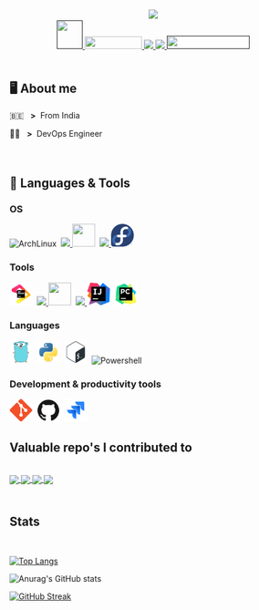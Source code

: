 ##
### ‎
<div id="header" align="center">
  <div id="gifs" align="center">
    <img src="https://user-images.githubusercontent.com/72945143/162949550-a6ab45d1-8227-4cf8-9466-86c18856c224.png" width="150"/>
    <!-- <img src="https://1.bp.blogspot.com/-jJUO43k6ReU/T7ivfcr4fgI/AAAAAAAAQqU/8YdJwPwT4OE/s1600/transparent.png" width="200">
    <img src="https://media.giphy.com/media/du3J3cXyzhj75IOgvA/giphy.gif" width="100"/>
    -->
  </div>
</div>

<div id="socials" align="center">
  <a href="">
    <img src="https://1.bp.blogspot.com/-jJUO43k6ReU/T7ivfcr4fgI/AAAAAAAAQqU/8YdJwPwT4OE/s1600/transparent.png" width="45" height="50">
  </a>
  <a href="https://www.linkedin.com/in/thangesh-babu-a-433bb5250">
    <img src="https://img.shields.io/badge/-LinkedIn-blue?logo=linkedin&logoColor=white&style=for-the-badge" width="100" height="22">
  </a>
  <a href="">
    <img src="https://1.bp.blogspot.com/-jJUO43k6ReU/T7ivfcr4fgI/AAAAAAAAQqU/8YdJwPwT4OE/s1600/transparent.png" width="10">
  </a>
  <a href="">
    <img src="https://1.bp.blogspot.com/-jJUO43k6ReU/T7ivfcr4fgI/AAAAAAAAQqU/8YdJwPwT4OE/s1600/transparent.png" width="10">
  </a>
  <a href="">
    <img src="https://komarev.com/ghpvc/?username=thangeshbabu&style=for-the-badge&color=orange" width="145" height="22.5"/>
  </a>
</div>

<div id="vertical_spacer0">
  <a href="">
    <img src="https://1.bp.blogspot.com/-jJUO43k6ReU/T7ivfcr4fgI/AAAAAAAAQqU/8YdJwPwT4OE/s1600/transparent.png" width="0" height="20">
  </a>
</div>

## 🖥️ About me
🇧🇪 ‎ ‎ <b>></b> ‎ From India

<!-- 🧑‍🎓 ‎ ‎ <b>></b> ‎ Master's degree Computer Science student at University of Mons (2020-2025) -->

🧑‍💻 ‎ ‎ <b>></b> ‎ DevOps Engineer

<div id="vertical_spacer0">
  <a href="">
    <img src="https://1.bp.blogspot.com/-jJUO43k6ReU/T7ivfcr4fgI/AAAAAAAAQqU/8YdJwPwT4OE/s1600/transparent.png" width="0" height="20">
  </a>
</div>

## 📜 Languages & Tools
### OS
<div id="os" alignment="left">
  <img src="https://png2.cleanpng.com/sh/745a052cadabeecd8b9f15f67cbf9d7e/L0KzQYm3VMA0N5J4fZH0aYP2gLBuTfFza5kyhNt3dYiwhLjDTfxqdqZ9RadqY0PpdIiAUcE0QWU6RqsBM0K8RYG9UcUzOmgAS6o9N0C6QIe1kP5o/kisspng-arch-linux-tgz-linux-5ac3fd77113945.9632950615227938470706.png" title="ArchLinux" alt="ArchLinux" width="40" height="40"/>&nbsp;
  <a href="">
    <img src="https://1.bp.blogspot.com/-jJUO43k6ReU/T7ivfcr4fgI/AAAAAAAAQqU/8YdJwPwT4OE/s1600/transparent.png" width="10">
  </a>
  <img src="http://www.freeiconspng.com/uploads/orange-right-arrow-icon-18.png" width="40" height="40"/>&nbsp;
  <a href="">
    <img src="https://1.bp.blogspot.com/-jJUO43k6ReU/T7ivfcr4fgI/AAAAAAAAQqU/8YdJwPwT4OE/s1600/transparent.png" width="10">
  </a>
  <img src="https://github.com/devicons/devicon/blob/master/icons/fedora/fedora-original.svg" title="Fedora" alt="Fedora" width="40" height="40"/>&nbsp;
</div>
</div>

### Tools
<div id="tools" alignment="left">
  <img src="https://github.com/devicons/devicon/blob/master/icons/jetbrains/jetbrains-original.svg" title="JetBrains" alt="JetBrains" width="40" height="40"/>&nbsp;
  <a href="">
    <img src="https://1.bp.blogspot.com/-jJUO43k6ReU/T7ivfcr4fgI/AAAAAAAAQqU/8YdJwPwT4OE/s1600/transparent.png" width="10">
  </a>
  <img src="http://www.freeiconspng.com/uploads/orange-right-arrow-icon-18.png" width="40" height="40"/>&nbsp;
  <a href="">
    <img src="https://1.bp.blogspot.com/-jJUO43k6ReU/T7ivfcr4fgI/AAAAAAAAQqU/8YdJwPwT4OE/s1600/transparent.png" width="10">
  </a>
  <img src="https://github.com/devicons/devicon/blob/master/icons/intellij/intellij-original.svg" title="IntelliJ" alt="IntelliJ" width="40" height="40"/>&nbsp;
  <img src="https://github.com/devicons/devicon/blob/master/icons/pycharm/pycharm-original.svg" title="PyCharm" alt="PyCharm" width="40" height="40"/>&nbsp;
  <!-- <img src="https://github.com/devicons/devicon/blob/master/icons/androidstudio/androidstudio-original.svg" title="AndroidStudio" alt="AndroidStudio" width="40" height="40"/>&nbsp;
  <img src="https://github.com/devicons/devicon/blob/master/icons/webstorm/webstorm-original.svg" title="WebStom" alt="WebStom" width="40" height="40"/>&nbsp; -->
</div>

### Languages
<div id="languages" alignment="left">
  <img src="https://github.com/devicons/devicon/blob/master/icons/go/go-original.svg" title="Go" alt="Go" width="40" height="40"/>&nbsp;
  <img src="https://github.com/devicons/devicon/blob/master/icons/python/python-original.svg" title="Python" alt="Python" width="40" height="40"/>&nbsp;
  <img src="https://github.com/devicons/devicon/blob/master/icons/bash/bash-original.svg" title="Bash" alt="Bash" width="40" height="40"/>&nbsp;
  <img src="https://cdn.iconscout.com/icon/free/png-512/powershell-3628405-3032240.png" title="Powershell" alt="Powershell" width="40" height="40"/>&nbsp;
  <!-- <img src="https://github.com/devicons/devicon/blob/master/icons/c/c-original.svg" width="40" title="C" alt="C" height="40"/>&nbsp; -->
  <!-- <img src="https://github.com/devicons/devicon/blob/master/icons/mysql/mysql-original.svg" title="MySQL" alt="MySQL" width="40" height="40"/>&nbsp; -->
<!--  <img src="https://github.com/devicons/devicon/blob/master/icons/cplusplus/cplusplus-original.svg" title="CPP" alt="CPP" width="40" height="40"/>&nbsp;
  <img src="https://github.com/devicons/devicon/blob/master/icons/sqlite/sqlite-original.svg" title="SQLite" alt="SQLite" width="40" height="40"/>&nbsp;
  <img src="https://github.com/devicons/devicon/blob/master/icons/postgresql/postgresql-original.svg" title="PostGreSQL" alt="PostGreSQL" width="40" height="40"/>&nbsp;  -->
  <!-- <img src="https://github.com/devicons/devicon/blob/master/icons/latex/latex-original.svg" title="LaTeX" alt="LaTeX" width="40" height="40"/>&nbsp; -->
</div>

### Development & productivity tools

<div id="devtools" alignment="left">
  <img src="https://github.com/devicons/devicon/blob/master/icons/git/git-original.svg" title="Git" alt="Git" width="40" height="40"/>&nbsp;
  <img src="https://github.com/devicons/devicon/blob/master/icons/github/github-original.svg" title="GitHub" alt="GitHub" width="40" height="40"/>&nbsp;
  <img src="https://github.com/devicons/devicon/blob/master/icons/jira/jira-original.svg" title="Jira" alt="Jira" width="40" height="40"/>&nbsp;
  <!-- <img src="https://github.com/devicons/devicon/blob/master/icons/slack/slack-original.svg" title="Slack" alt="Slack" width="40" height="40"/>&nbsp;
  <img src="https://github.com/devicons/devicon/blob/master/icons/heroku/heroku-original.svg" title="Heroku" alt="Heroku" width="40" height="40"/>&nbsp;
  <img src="https://github.com/devicons/devicon/blob/master/icons/spring/spring-original.svg" title="Spring" alt="Spring" width="40" height="40"/>&nbsp; -->
</div>

<!--
### Other tools

<div id="devtools" alignment="left">
  <img src="https://github.com/devicons/devicon/blob/master/icons/photoshop/photoshop-plain.svg" title="Photoshop" alt="Photoshop" width="40" height="40"/>&nbsp;
  <img src="https://github.com/devicons/devicon/blob/master/icons/gimp/gimp-original.svg" title="Gimp" alt="Gimp" width="40" height="40"/>
</div>

<div id="vertical_spacer0">
  <a href="">
    <img src="https://1.bp.blogspot.com/-jJUO43k6ReU/T7ivfcr4fgI/AAAAAAAAQqU/8YdJwPwT4OE/s1600/transparent.png" width="0" height="20">
  </a>
</div>
-->

## Valuable repo's I contributed to

<div id="vertical_spacer0">
  <a href="">
    <img src="https://1.bp.blogspot.com/-jJUO43k6ReU/T7ivfcr4fgI/AAAAAAAAQqU/8YdJwPwT4OE/s1600/transparent.png" width="0" height="7">
  </a>
</div>

<a href="https://github.com/thangeshbabu/Projet-de-genie-logiciel">
  <img align="center" src="https://github-readme-stats.vercel.app/api/pin/?username=thangeshbabu&repo=Projet-de-genie-logiciel&theme=gruvbox" />
</a>
<a href="https://github.com/thangeshbabu/ReversiAI">
  <img align="center" src="https://github-readme-stats.vercel.app/api/pin/?username=thangeshbabu&repo=ReversiAI&theme=gruvbox" />
</a>
<a href="https://github.com/Exter007/MyUMonsSchedule">
  <img align="center" src="https://github-readme-stats.vercel.app/api/pin/?username=Exter007&repo=MyUMonsSchedule&theme=gruvbox" />
</a>
<a href="https://github.com/thangeshbabu/Sokoban-Java">
  <img align="center" src="https://github-readme-stats.vercel.app/api/pin/?username=thangeshbabu&repo=Sokoban-Java&theme=gruvbox" />
</a>

<div id="vertical_spacer0">
  <a href="">
    <img src="https://1.bp.blogspot.com/-jJUO43k6ReU/T7ivfcr4fgI/AAAAAAAAQqU/8YdJwPwT4OE/s1600/transparent.png" width="0" height="20">
  </a>
</div>

## Stats

<div id="vertical_spacer0">
  <a href="">
    <img src="https://1.bp.blogspot.com/-jJUO43k6ReU/T7ivfcr4fgI/AAAAAAAAQqU/8YdJwPwT4OE/s1600/transparent.png" width="0" height="7">
  </a>
</div>

[![Top Langs](https://github-readme-stats.vercel.app/api/top-langs/?username=thangeshbabu&langs_count=10&hide=Batchfile&theme=gruvbox)](https://github.com/anuraghazra/github-readme-stats&theme=gruvbox)

![Anurag's GitHub stats](https://github-readme-stats.vercel.app/api?username=thangeshbabu&count_private=true&show_icons=true&custom_title=thangeshbabu's%20GitHub%20Stats&theme=gruvbox)

[![GitHub Streak](https://github-readme-streak-stats.herokuapp.com?user=thangeshbabu&theme=gruvbox&date_format=j%20M%5B%20Y%5D&border=FFFFFF&sideLabels=D9A4FF)](https://git.io/streak-stats)


<!--
**thangeshbabu/thangeshbabu** is a ✨ _special_ ✨ repository because its `README.md` (this file) appears on your GitHub profile.

Here are some ideas to get you started:

- 🔭 I’m currently working on ...
- 🌱 I’m currently learning ...
- 👯 I’m looking to collaborate on ...
- 🤔 I’m looking for help with ...
- 💬 Ask me about ...
- 📫 How to reach me: ...
- 😄 Pronouns: ...
- ⚡ Fun fact: ...
-->
